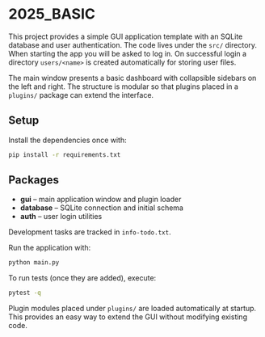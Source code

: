 # 2025_BASIC

This project provides a simple GUI application template with an SQLite database and user authentication. The code lives under the `src/` directory. When starting the app you will be asked to log in. On successful login a directory `users/<name>` is created automatically for storing user files.

The main window presents a basic dashboard with collapsible sidebars on the left and right. The structure is modular so that plugins placed in a `plugins/` package can extend the interface.

## Setup
Install the dependencies once with:

```bash
pip install -r requirements.txt
```

## Packages
- **gui** – main application window and plugin loader
- **database** – SQLite connection and initial schema
- **auth** – user login utilities

Development tasks are tracked in `info-todo.txt`.

Run the application with:

```bash
python main.py
```

To run tests (once they are added), execute:

```bash
pytest -q
```

Plugin modules placed under `plugins/` are loaded automatically at startup. This provides an easy way to extend the GUI without modifying existing code.
